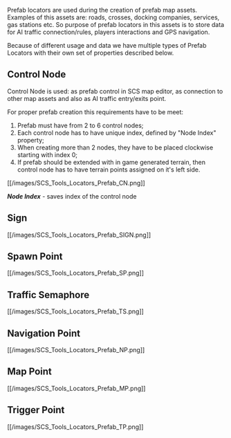 Prefab locators are used during the creation of prefab map assets. Examples of this assets are: roads, crosses, docking companies, services, gas stations etc. So purpose of prefab locators in this assets is to store data for AI traffic connection/rules, players interactions and GPS navigation. 

Because of different usage and data we have multiple types of Prefab Locators with their own set of properties described below.

## Control Node

Control Node is used: as prefab control in SCS map editor, as connection to other map assets and also as AI traffic entry/exits point. 

For proper prefab creation this requirements have to be meet:
1. Prefab must have from 2 to 6 control nodes;
2. Each control node has to have unique index, defined by "Node Index" property;
3. When creating more than 2 nodes, they have to be placed clockwise starting with index 0;
4. If prefab should be extended with in game generated terrain, then control node has to have terrain points assigned on it's left side.

[[/images/SCS_Tools_Locators_Prefab_CN.png]]

***Node Index*** - saves index of the control node


## Sign

[[/images/SCS_Tools_Locators_Prefab_SIGN.png]]

## Spawn Point

[[/images/SCS_Tools_Locators_Prefab_SP.png]]

## Traffic Semaphore

[[/images/SCS_Tools_Locators_Prefab_TS.png]]

## Navigation Point

[[/images/SCS_Tools_Locators_Prefab_NP.png]]

## Map Point

[[/images/SCS_Tools_Locators_Prefab_MP.png]]

## Trigger Point

[[/images/SCS_Tools_Locators_Prefab_TP.png]]